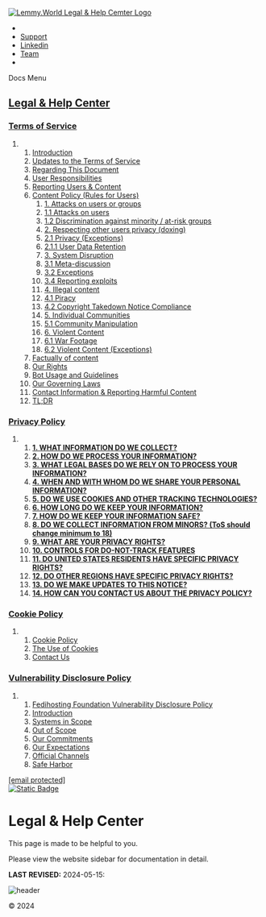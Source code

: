 [![Lemmy.World Legal & Help Cemter Logo](https://legal.lemmy.world/images/favicon.png)](https://legal.lemmy.world/)

* 
* [Support](https://support.lemmy.world/)
* [Linkedin](https://www.linkedin.com/company/lemmyworld/)
* [Team](https://team.lemmy.world/)
* 

Docs Menu

[Legal & Help Center](https://legal.lemmy.world/)
-------------------------------------------------

### [Terms of Service](https://legal.lemmy.world/tos/)

1. 1. [Introduction](#introduction)
    2. [Updates to the Terms of Service](#updates-to-the-terms-of-service)
    3. [Regarding This Document](#regarding-this-document)
    4. [User Responsibilities](#user-responsibilities)
    5. [Reporting Users & Content](#reporting-users--content)
    6. [Content Policy (Rules for Users)](#content-policy-rules-for-users)
        1. [1\. Attacks on users or groups](#1-attacks-on-users-or-groups)
        2. [1.1 Attacks on users](#11-attacks-on-users)
        3. [1.2 Discrimination against minority / at-risk groups](#12-discrimination-against-minority--at-risk-groups)
        4. [2\. Respecting other users privacy (doxing)](#2-respecting-other-users-privacy-doxing)
        5. [2.1 Privacy (Exceptions)](#21-privacy-exceptions)
        6. [2.1.1 User Data Retention](#211-user-data-retention)
        7. [3\. System Disruption](#3-system-disruption)
        8. [3.1 Meta-discussion](#31-meta-discussion)
        9. [3.2 Exceptions](#32-exceptions)
        10. [3.4 Reporting exploits](#34-reporting-exploits)
        11. [4\. Illegal content](#4-illegal-content)
        12. [4.1 Piracy](#41-piracy)
        13. [4.2 Copyright Takedown Notice Compliance](#42-copyright-takedown-notice-compliance)
        14. [5\. Individual Communities](#5-individual-communities)
        15. [5.1 Community Manipulation](#51-community-manipulation)
        16. [6\. Violent Content](#6-violent-content)
        17. [6.1 War Footage](#61-war-footage)
        18. [6.2 Violent Content (Exceptions)](#62-violent-content-exceptions)
    7. [Factually of content](#factually-of-content)
    8. [Our Rights](#our-rights)
    9. [Bot Usage and Guidelines](#bot-usage-and-guidelines)
    10. [Our Governing Laws](#our-governing-laws)
    11. [Contact Information & Reporting Harmful Content](#contact-information--reporting-harmful-content)
    12. [TL;DR](#tldr)

### [Privacy Policy](https://legal.lemmy.world/privacy-policy/)

1. 1. [**1\. WHAT INFORMATION DO WE COLLECT?**](#1-what-information-do-we-collect)
    2. [**2\. HOW DO WE PROCESS YOUR INFORMATION?**](#2-how-do-we-process-your-information)
    3. [**3\. WHAT LEGAL BASES DO WE RELY ON TO PROCESS YOUR INFORMATION?**](#3-what-legal-bases-do-we-rely-on-to-process-your-information)
    4. [**4\. WHEN AND WITH WHOM DO WE SHARE YOUR PERSONAL INFORMATION?**](#4-when-and-with-whom-do-we-share-your-personal-information)
    5. [**5\. DO WE USE COOKIES AND OTHER TRACKING TECHNOLOGIES?**](#5-do-we-use-cookies-and-other-tracking-technologies)
    6. [**6\. HOW LONG DO WE KEEP YOUR INFORMATION?**](#6-how-long-do-we-keep-your-information)
    7. [**7\. HOW DO WE KEEP YOUR INFORMATION SAFE?**](#7-how-do-we-keep-your-information-safe)
    8. [**8\. DO WE COLLECT INFORMATION FROM MINORS? (ToS should change minimum to 18)**](#8-do-we-collect-information-from-minors-tos-should-change-minimum-to-18)
    9. [**9\. WHAT ARE YOUR PRIVACY RIGHTS?**](#9-what-are-your-privacy-rights)
    10. [**10\. CONTROLS FOR DO-NOT-TRACK FEATURES**](#10-controls-for-do-not-track-features)
    11. [**11\. DO UNITED STATES RESIDENTS HAVE SPECIFIC PRIVACY RIGHTS?**](#11-do-united-states-residents-have-specific-privacy-rights)
    12. [**12\. DO OTHER REGIONS HAVE SPECIFIC PRIVACY RIGHTS?**](#12-do-other-regions-have-specific-privacy-rights)
    13. [**13\. DO WE MAKE UPDATES TO THIS NOTICE?**](#13-do-we-make-updates-to-this-notice)
    14. [**14\. HOW CAN YOU CONTACT US ABOUT THE PRIVACY POLICY?**](#14-how-can-you-contact-us-about-the-privacy-policy)

### [Cookie Policy](https://legal.lemmy.world/cookie-policy/)

1. 1. [Cookie Policy](#cookie-policy)
    2. [The Use of Cookies](#the-use-of-cookies)
    3. [Contact Us](#contact-us)

### [Vulnerability Disclosure Policy](https://legal.lemmy.world/security/)

1. 1. [Fedihosting Foundation Vulnerability Disclosure Policy](#fedihosting-foundation-vulnerability-disclosure-policy)
    2. [Introduction](#introduction)
    3. [Systems in Scope](#systems-in-scope)
    4. [Out of Scope](#out-of-scope)
    5. [Our Commitments](#our-commitments)
    6. [Our Expectations](#our-expectations)
    7. [Official Channels](#official-channels)
    8. [Safe Harbor](#safe-harbor)

[\[email protected\]](https://lemmy.world/cdn-cgi/l/email-protection)  
[![Static Badge](https://img.shields.io/badge/%F0%9F%94%8E%20Registration%23-92291619-blue?style=flat-square&color=blue)](https://www.oozo.nl/bedrijven/breda/breda-noord-west/muizenberg/3177475/fedihosting-foundation-stichting)

Legal & Help Center
===================

This page is made to be helpful to you.

Please view the website sidebar for documentation in detail.

**LAST REVISED:** 2024-05-15:

![header](/images/header.jpg)

© 2024

[](#pagetop "Back to top")